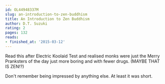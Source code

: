 ```yaml
---
id: OL44948337M
slug: an-introduction-to-zen-buddhism
title: An Introduction to Zen Buddhism
author: D.T. Suzuki
rating: 2
pages: 132
reads:
- finished_at: '2015-03-12'
---
```

Read this after Electric Koolaid Test and realised monks were just the Merry Pranksters of the day just more boring and with fewer drugs. (MAYBE THAT IS ZEN!?)

Don't remember being impressed by anything else. At least it was short.
